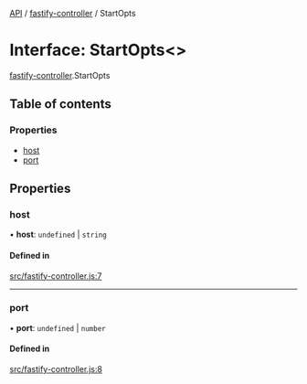 [API](../README.md) / [fastify-controller](../modules/fastify_controller.md) / StartOpts

# Interface: StartOpts\<\>

[fastify-controller](../modules/fastify_controller.md).StartOpts

## Table of contents

### Properties

- [host](fastify_controller.StartOpts.md#host)
- [port](fastify_controller.StartOpts.md#port)

## Properties

### host

• **host**: `undefined` \| `string`

#### Defined in

[src/fastify-controller.js:7](https://github.com/digidem/mapeo-core-next/blob/53dc843a45bb963f7a880f5f7973107d5b1fb99c/src/fastify-controller.js#L7)

___

### port

• **port**: `undefined` \| `number`

#### Defined in

[src/fastify-controller.js:8](https://github.com/digidem/mapeo-core-next/blob/53dc843a45bb963f7a880f5f7973107d5b1fb99c/src/fastify-controller.js#L8)
